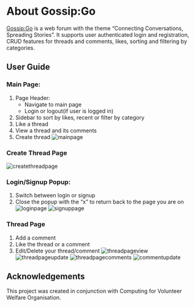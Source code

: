 # About Gossip:Go

[Gossip:Go](https://gossipgo.netlify.app/) is a web forum with the theme “Connecting Conversations, Spreading Stories”. It supports user authenticated login and registration, CRUD features for threads and comments, likes, sorting and filtering by categories.

## User Guide

### Main Page: 
1) Page Header:
    - Navigate to main page
    - Login or logout(if user is logged in)
2) Sidebar to sort by likes, recent or filter by category
3) Like a thread
4) View a thread and its comments
5) Create thread
![mainpage](https://github.com/garylow2001/GossipGo-Frontend/assets/97083001/e93300d0-bb23-4a9c-8fcb-5d559d5de3d4)

### Create Thread Page
![createthreadpage](https://github.com/garylow2001/GossipGo-Frontend/assets/97083001/b9ccd007-d9ca-4f21-8765-e9c55da5762f)

### Login/Signup Popup:
1) Switch between login or signup
2) Close the popup with the “x” to return back to the page you are on
![loginpage](https://github.com/garylow2001/GossipGo-Frontend/assets/97083001/a1c06582-5681-4101-a653-5edcbd4401d7)
![signuppage](https://github.com/garylow2001/GossipGo-Frontend/assets/97083001/8053718a-e37d-458c-b178-d92f40edc5e2)

### Thread Page
1) Add a comment
2) Like the thread or a comment
3) Edit/Delete your thread/comment
![threadpageview](https://github.com/garylow2001/GossipGo-Frontend/assets/97083001/f8f33a86-c3af-4708-9a6c-b005bd7d9792)
![threadpageupdate](https://github.com/garylow2001/GossipGo-Frontend/assets/97083001/f2d61236-3172-483f-81c2-f7dc981d3a81)
![threadpagecomments](https://github.com/garylow2001/GossipGo-Frontend/assets/97083001/78f55a98-1fba-4abc-956f-f8157d71113b)
![commentupdate](https://github.com/garylow2001/GossipGo-Frontend/assets/97083001/9fc02c92-8a63-49b8-9aeb-6c621c658445)


## Acknowledgements

This project was created in conjunction with Computing for Volunteer Welfare Organisation.
